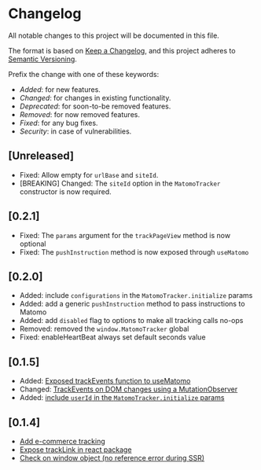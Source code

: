 # Changelog

All notable changes to this project will be documented in this file.

The format is based on [Keep a Changelog](https://keepachangelog.com/en/1.0.0/),
and this project adheres to [Semantic Versioning](https://semver.org/spec/v2.0.0.html).

Prefix the change with one of these keywords:

- _Added_: for new features.
- _Changed_: for changes in existing functionality.
- _Deprecated_: for soon-to-be removed features.
- _Removed_: for now removed features.
- _Fixed_: for any bug fixes.
- _Security_: in case of vulnerabilities.

## [Unreleased]

- Fixed: Allow empty for `urlBase` and `siteId`.
- [BREAKING] Changed: The `siteId` option in the `MatomoTracker` constructor is now required.

## [0.2.1]

- Fixed: The `params` argument for the `trackPageView` method is now optional
- Fixed: The `pushInstruction` method is now exposed through `useMatomo`

## [0.2.0]

- Added: include `configurations` in the `MatomoTracker.initialize` params
- Added: add a generic `pushInstruction` method to pass instructions to Matomo
- Added: add `disabled` flag to options to make all tracking calls no-ops
- Removed: removed the `window.MatomoTracker` global
- Fixed: enableHeartBeat always set default seconds value

## [0.1.5]

- Added: [Exposed trackEvents function to useMatomo](https://github.com/Amsterdam/matomo-tracker/commit/79e96929c3fcde56434ec3ad82f24cb77d4225fd#diff-7f21e527da19e9a710bdcbb9a5387cbe)
- Changed: [TrackEvents on DOM changes using a MutationObserver](https://github.com/Amsterdam/matomo-tracker/issues/160)
- Added: [include `userId` in the `MatomoTracker.initialize` params](https://github.com/Amsterdam/matomo-tracker/pull/173)

## [0.1.4]

- [Add e-commerce tracking](https://github.com/Amsterdam/matomo-tracker/commit/0d51406c52760c0750c08e053cad190cf838e7b3)
- [Expose trackLink in react package](https://github.com/Amsterdam/matomo-tracker/commit/46987f87a22ca64eb81a22b304989808a0d544e8)
- [Check on window object (no reference error during SSR)](https://github.com/Amsterdam/matomo-tracker/commit/66f79e650472a169357066fb10286b9d85160bec)
